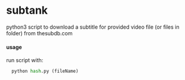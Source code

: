 # subtank
python3 script to download a subtitle for provided video file (or files in folder) from thesubdb.com


#### usage
run script with:
```python
  python hash.py (fileName)
  ```
